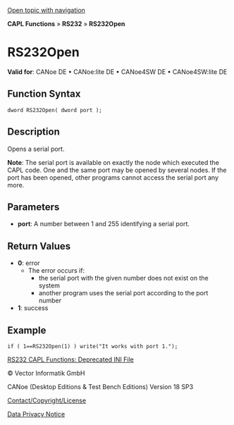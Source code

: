 [Open topic with navigation](../../../../../CANoeDEFamily.htm#Topics/CAPLFunctions/RS232/Functions/CAPLfunctionRS232Open.md)

**CAPL Functions** » **RS232** » **RS232Open**

# RS232Open

**Valid for**: CANoe DE • CANoe:lite DE • CANoe4SW DE • CANoe4SW:lite DE

## Function Syntax

```
dword RS232Open( dword port );
```

## Description

Opens a serial port.

**Note**: The serial port is available on exactly the node which executed the CAPL code. One and the same port may be opened by several nodes. If the port has been opened, other programs cannot access the serial port any more.

## Parameters

- **port**: A number between 1 and 255 identifying a serial port.

## Return Values

- **0**: error
  - The error occurs if:
    - the serial port with the given number does not exist on the system
    - another program uses the serial port according to the port number
- **1**: success

## Example

```plaintext
if ( 1==RS232Open(1) ) write("It works with port 1.");
```

[RS232 CAPL Functions: Deprecated INI File](../CAPLfunctionsRS232DeprecatedIniFiles.md)

© Vector Informatik GmbH

CANoe (Desktop Editions & Test Bench Editions) Version 18 SP3

[Contact/Copyright/License](../../../Shared/ContactCopyrightLicense.md)

[Data Privacy Notice](https://www.vector.com/int/en/company/get-info/privacy-policy/)
